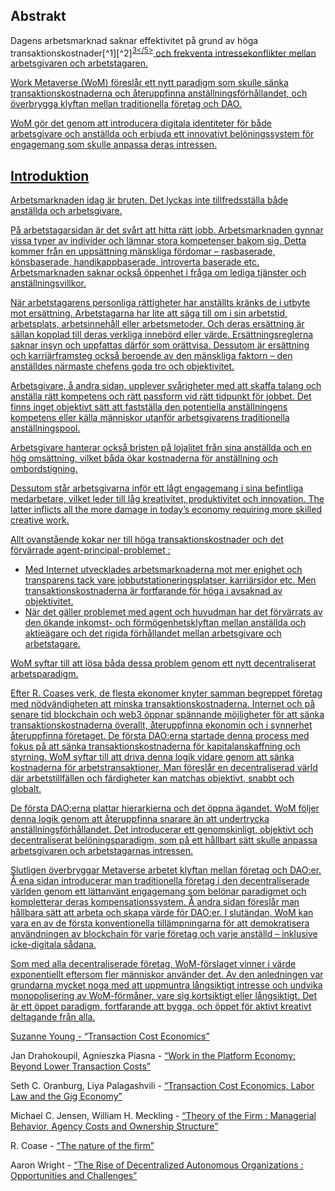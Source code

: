

## Abstrakt

Dagens arbetsmarknad saknar effektivitet på grund av höga transaktionskostnader\[^1\]\[^2\]<sup id="fnref:3"><a href="#fn:3" class="footnote-ref">3</5></sup> och frekventa intressekonflikter mellan arbetsgivaren och arbetstagaren.</p> 

<p spaces-before="0">
  Work Metaverse (WoM) föreslår ett nytt paradigm som skulle sänka transaktionskostnaderna och återuppfinna anställningsförhållandet, och överbrygga klyftan mellan traditionella företag och DAO.
</p>

<p spaces-before="0">
  WoM gör det genom att introducera digitala identiteter för både arbetsgivare och anställda och erbjuda ett innovativt belöningssystem för engagemang som skulle anpassa deras intressen.
</p>

<h2 spaces-before="0">
  Introduktion
</h2>

<p spaces-before="0">
  Arbetsmarknaden idag är bruten. Det lyckas inte tillfredsställa både anställda och arbetsgivare.
</p>

<p spaces-before="0">
  På arbetstagarsidan är det svårt att hitta rätt jobb. Arbetsmarknaden gynnar vissa typer av individer och lämnar stora kompetenser bakom sig. Detta kommer från en uppsättning mänskliga fördomar – rasbaserade, könsbaserade, handikappbaserade, introverta baserade etc. Arbetsmarknaden saknar också öppenhet i fråga om lediga tjänster och anställningsvillkor.
</p>

<p spaces-before="0">
  När arbetstagarens personliga rättigheter har anställts kränks de i utbyte mot ersättning. Arbetstagarna har lite att säga till om i sin arbetstid, arbetsplats, arbetsinnehåll eller arbetsmetoder. Och deras ersättning är sällan kopplad till deras verkliga innebörd eller värde. Ersättningsreglerna saknar insyn och uppfattas därför som orättvisa. Dessutom är ersättning och karriärframsteg också beroende av den mänskliga faktorn – den anställdes närmaste chefens goda tro och objektivitet.
</p>

<p spaces-before="0">
  Arbetsgivare, å andra sidan, upplever svårigheter med att skaffa talang och anställa rätt kompetens och rätt passform vid rätt tidpunkt för jobbet. Det finns inget objektivt sätt att fastställa den potentiella anställningens kompetens eller källa människor utanför arbetsgivarens traditionella anställningspool.
</p>

<p spaces-before="0">
  Arbetsgivare hanterar också bristen på lojalitet från sina anställda och en hög omsättning, vilket båda ökar kostnaderna för anställning och ombordstigning.
</p>

<p spaces-before="0">
  Dessutom står arbetsgivarna inför ett lågt engagemang i sina befintliga medarbetare, vilket leder till låg kreativitet, produktivitet och innovation. The latter inflicts all the more damage in today’s economy requiring more skilled creative work.
</p>

<p spaces-before="0">
  Allt ovanstående kokar ner till höga transaktionskostnader och det förvärrade agent-principal-problemet<fnref target="4" /> :
</p>

<ul>
  <li>
    Med Internet utvecklades arbetsmarknaderna mot mer enighet och transparens tack vare jobbutstationeringsplatser, karriärsidor etc. Men transaktionskostnaderna är fortfarande för höga i avsaknad av objektivitet.
  </li>
  <li>
    När det gäller problemet med agent och huvudman har det förvärrats av den ökande inkomst- och förmögenhetsklyftan mellan anställda och aktieägare och det rigida förhållandet mellan arbetsgivare och arbetstagare.
  </li>
</ul>

<p spaces-before="0">
  WoM syftar till att lösa båda dessa problem genom ett nytt decentraliserat arbetsparadigm.
</p>

<p spaces-before="0">
  Efter R. Coases verk<fnref target="5" />, de flesta ekonomer knyter samman begreppet företag med nödvändigheten att minska transaktionskostnaderna. Internet och på senare tid blockchain och web3 öppnar spännande möjligheter för att sänka transaktionskostnaderna överallt, återuppfinna ekonomin och i synnerhet återuppfinna företaget. De första DAO:erna<fnref target="6" /> startade denna process med fokus på att sänka transaktionskostnaderna för kapitalanskaffning och styrning. WoM syftar till att driva denna logik vidare genom att sänka kostnaderna för arbetstransaktioner. Man föreslår en decentraliserad värld där arbetstillfällen och färdigheter kan matchas objektivt, snabbt och globalt.
</p>

<p spaces-before="0">
  De första DAO:erna plattar hierarkierna och det öppna ägandet. WoM följer denna logik genom att återuppfinna snarare än att undertrycka anställningsförhållandet. Det introducerar ett genomskinligt, objektivt och decentraliserat belöningsparadigm, som på ett hållbart sätt skulle anpassa arbetsgivaren och arbetstagarnas intressen.
</p>

<p spaces-before="0">
  Slutligen överbryggar Metaverse arbetet klyftan mellan företag och DAO:er. Å ena sidan introducerar man traditionella företag i den decentraliserade världen genom ett lättanvänt engagemang som belönar paradigmet och kompletterar deras kompensationssystem. Å andra sidan föreslår man hållbara sätt att arbeta och skapa värde för DAO:er. I slutändan, WoM kan vara en av de första konventionella tillämpningarna för att demokratisera användningen av blockchain för varje företag och varje anställd – inklusive icke-digitala sådana.
</p>

<p spaces-before="0">
  Som med alla decentraliserade företag, WoM-förslaget vinner i värde exponentiellt eftersom fler människor använder det. Av den anledningen var grundarna mycket noga med att uppmuntra långsiktigt intresse och undvika monopolisering av WoM-förmåner, vare sig kortsiktigt eller långsiktigt. Det är ett öppet paradigm, fortfarande att bygga, och öppet för aktivt kreativt deltagande från alla.
</p>

<footnotes>
  <fn name="1" spaces-before="0">
    <p spaces-before="0">
      Suzanne Young - <a href="https://www.academia.edu/24703426/Transaction_Cost_Economics">“Transaction Cost Economics”</a>
    </p>
  </fn>
  
  <fn name="2" spaces-before="0">
    <p spaces-before="0">
      Jan Drahokoupil, Agnieszka Piasna - <a href="https://www.intereconomics.eu/contents/year/2017/number/6/article/work-in-the-platform-economy-beyond-lower-transaction-costs.html">“Work in the Platform Economy: Beyond Lower Transaction Costs”</a>
    </p>
  </fn>
  
  <fn name="3" spaces-before="0">
    <p spaces-before="0">
      Seth C. Oranburg, Liya Palagashvili - <a href="https://dsc.duq.edu/cgi/viewcontent.cgi?article=1115&context=law-faculty-scholarship">“Transaction Cost Economics, Labor Law and the Gig Economy”</a>
    </p>
  </fn>
  
  <fn name="4" spaces-before="0">
    <p spaces-before="0">
      Michael C. Jensen, William H. Meckling - <a href="https://www.sfu.ca/~wainwrig/Econ400/jensen-meckling.pdf">“Theory of the Firm : Managerial Behavior, Agency Costs and Ownership Structure”</a>
    </p>
  </fn>
  
  <fn name="5" spaces-before="0">
    <p spaces-before="0">
      R. Coase - <a href="http://econdse.org/wp-content/uploads/2014/09/firm-coase.pdf">“The nature of the firm”</a>
    </p>
  </fn>
  
  <fn name="6" spaces-before="0">
    <p spaces-before="0">
      Aaron Wright - <a href="https://stanford-jblp.pubpub.org/pub/rise-of-daos/release/1">“The Rise of Decentralized Autonomous Organizations : Opportunities and Challenges”</a>
    </p>
  </fn>
</footnotes>

